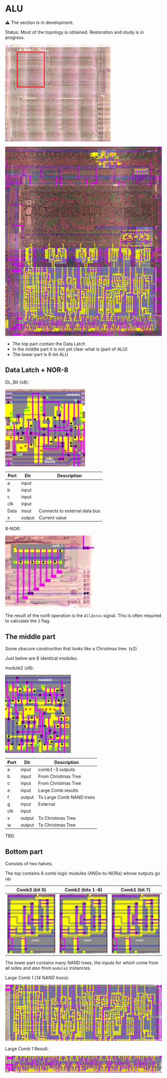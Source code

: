 # ALU

:warning: The section is in development.

Status: Most of the topology is obtained. Restoration and study is in progress.

![locator_alu](/imgstore/locator_alu.png)

![topleft](/imgstore/topleft.jpg)

- The top part contain the Data Latch
- In the middle part it is not yet clear what is (part of ALU)
- The lower part is 8-bit ALU

## Data Latch + NOR-8

DL_Bit (x8):

![module1](/imgstore/modules/module1.jpg)

|Port|Dir|Description|
|---|---|---|
|a|input| |
|b|input| |
|c|input| |
|clk|input| |
|Data|inout|Connects to external data bus|
|x|output|Current value|

8-NOR:

![nor8_1](/imgstore/modules/nor8_1.jpg)

The result of the nor8 operation is the `AllZeros` signal. This is often required to calculate the `Z` flag.

## The middle part

Some obscure construction that looks like a Christmas tree. (x2)

Just below are 8 identical modules.

module2 (x8):

![module2](/imgstore/modules/module2.jpg)

|Port|Dir|Description|
|---|---|---|
|a|input|comb1-3 outputs|
|b|input|From Christmas Tree|
|c|input|From Christmas Tree|
|e|input|Large Comb results|
|f|output|To Large Comb NAND trees|
|g|input|External|
|clk|input| |
|x|output|To Christmas Tree|
|w|output|To Christmas Tree|

TBD.

## Bottom part

Consists of two halves.

The top contains 8 comb logic modules (ANDs-to-NORs) whose outputs go up:

|Comb3 (bit 0)|Comb2 (bits 1-6)|Comb1 (bit 7)|
|---|---|---|
|![comb3](/imgstore/modules/comb1.jpg)|![comb2](/imgstore/modules/comb1.jpg)|![comb1](/imgstore/modules/comb1.jpg)|

The lower part contains many NAND trees, the inputs for which come from all sides and also from `module2` instancies.

Large Comb 1 (_14 NAND trees_):

![LargeComb1](/imgstore/LargeComb1.jpg)

Large Comb 1 Result:

![LargeComb1_Res](/imgstore/LargeComb1_Res.jpg)
